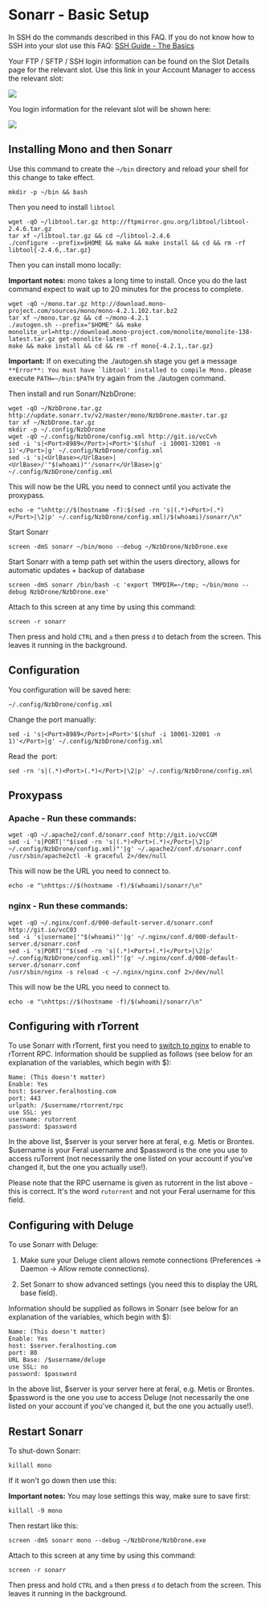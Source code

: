 Sonarr - Basic Setup
====================

In SSH do the commands described in this FAQ. If you do not know how to SSH into your slot use this FAQ: [SSH Guide - The Basics](https://www.feralhosting.com/faq/view?question=12)  
  
Your FTP / SFTP / SSH login information can be found on the Slot Details page for the relevant slot. Use this link in your Account Manager to access the relevant slot:  
  
![](https://raw.github.com/feralhosting/feralfilehosting/master/Feral%20Wiki/0%20Generic/slot_detail_link.png)  
  
You login information for the relevant slot will be shown here:  
  
![](https://raw.github.com/feralhosting/feralfilehosting/master/Feral%20Wiki/0%20Generic/slot_detail_ssh.png)  
  

Installing Mono and then Sonarr
-------------------------------

  
Use this command to create the `~/bin` directory and reload your shell for this change to take effect.  
  

    mkdir -p ~/bin && bash

  
Then you need to install `libtool`  
  

    wget -qO ~/libtool.tar.gz http://ftpmirror.gnu.org/libtool/libtool-2.4.6.tar.gz
    tar xf ~/libtool.tar.gz && cd ~/libtool-2.4.6
    ./configure --prefix=$HOME && make && make install && cd && rm -rf libtool{-2.4.6,.tar.gz}

  
Then you can install mono locally:  
  
**Important notes:** mono takes a long time to install. Once you do the last command expect to wait up to 20 minutes for the process to complete.  
  

    wget -qO ~/mono.tar.gz http://download.mono-project.com/sources/mono/mono-4.2.1.102.tar.bz2
    tar xf ~/mono.tar.gz && cd ~/mono-4.2.1
    ./autogen.sh --prefix="$HOME" && make monolite_url=http://download.mono-project.com/monolite/monolite-138-latest.tar.gz get-monolite-latest
    make && make install && cd && rm -rf mono{-4.2.1,.tar.gz}

  
**Important:** If on executing the ./autogen.sh stage you get a message `` **Error**: You must have `libtool' installed to compile Mono. `` please execute `PATH=~/bin:$PATH` try again from the ./autogen command.  
  
Then install and run Sonarr/NzbDrone:  
  

    wget -qO ~/NzbDrone.tar.gz http://update.sonarr.tv/v2/master/mono/NzbDrone.master.tar.gz
    tar xf ~/NzbDrone.tar.gz
    mkdir -p ~/.config/NzbDrone
    wget -qO ~/.config/NzbDrone/config.xml http://git.io/vcCvh
    sed -i 's|<Port>8989</Port>|<Port>'$(shuf -i 10001-32001 -n 1)'</Port>|g' ~/.config/NzbDrone/config.xml
    sed -i 's|<UrlBase></UrlBase>|<UrlBase>/'"$(whoami)"'/sonarr</UrlBase>|g' ~/.config/NzbDrone/config.xml

  
This will now be the URL you need to connect until you activate the proxypass.  
  

    echo -e "\nhttp://$(hostname -f):$(sed -rn 's|(.*)<Port>(.*)</Port>|\2|p' ~/.config/NzbDrone/config.xml)/$(whoami)/sonarr/\n"

  
Start Sonarr  
  

    screen -dmS sonarr ~/bin/mono --debug ~/NzbDrone/NzbDrone.exe

  
Start Sonarr with a temp path set within the users directory, allows for automatic updates + backup of database  
  

    screen -dmS sonarr /bin/bash -c 'export TMPDIR=~/tmp; ~/bin/mono --debug NzbDrone/NzbDrone.exe'

  
Attach to this screen at any time by using this command:  
  

    screen -r sonarr

  
Then press and hold `CTRL` and `a` then press `d` to detach from the screen. This leaves it running in the background.  
  

Configuration
-------------

  
You configuration will be saved here:  
  

    ~/.config/NzbDrone/config.xml

  
Change the port manually:  
  

    sed -i 's|<Port>8989</Port>|<Port>'$(shuf -i 10001-32001 -n 1)'</Port>|g' ~/.config/NzbDrone/config.xml

  
Read the  port:  
  

    sed -rn 's|(.*)<Port>(.*)</Port>|\2|p' ~/.config/NzbDrone/config.xml

  

Proxypass
---------

  

### Apache - Run these commands:

  

    wget -qO ~/.apache2/conf.d/sonarr.conf http://git.io/vcCGM
    sed -i 's|PORT|'"$(sed -rn 's|(.*)<Port>(.*)</Port>|\2|p' ~/.config/NzbDrone/config.xml)"'|g' ~/.apache2/conf.d/sonarr.conf
    /usr/sbin/apache2ctl -k graceful 2>/dev/null

  
This will now be the URL you need to connect to.  
  

    echo -e "\nhttps://$(hostname -f)/$(whoami)/sonarr/\n"

  

### nginx - Run these commands:

  

    wget -qO ~/.nginx/conf.d/000-default-server.d/sonarr.conf http://git.io/vcC03
    sed -i 's|username|'"$(whoami)"'|g' ~/.nginx/conf.d/000-default-server.d/sonarr.conf
    sed -i 's|PORT|'"$(sed -rn 's|(.*)<Port>(.*)</Port>|\2|p' ~/.config/NzbDrone/config.xml)"'|g' ~/.nginx/conf.d/000-default-server.d/sonarr.conf
    /usr/sbin/nginx -s reload -c ~/.nginx/nginx.conf 2>/dev/null

  
This will now be the URL you need to connect to.  
  

    echo -e "\nhttps://$(hostname -f)/$(whoami)/sonarr/\n"

  

Configuring with rTorrent
-------------------------

  
To use Sonarr with rTorrent, first you need to [switch to nginx](https://www.feralhosting.com/faq/view?question=231) to enable to rTorrent RPC. Information should be supplied as follows (see below for an explanation of the variables, which begin with $):  
  

    Name: (This doesn't matter)
    Enable: Yes
    host: $server.feralhosting.com
    port: 443
    urlpath: /$username/rtorrent/rpc
    use SSL: yes
    username: rutorrent
    password: $password

  
In the above list, $server is your server here at feral, e.g. Metis or Brontes. $username is your Feral username and $password is the one you use to access ruTorrent (not necessarily the one listed on your account if you've changed it, but the one you actually use!).  
  
Please note that the RPC username is given as rutorrent in the list above - this is correct. It's the word `rutorrent` and not your Feral username for this field.  

Configuring with Deluge
-----------------------

  
To use Sonarr with Deluge:  
  
1) Make sure your Deluge client allows remote connections (Preferences -&gt; Daemon -&gt; Allow remote connections).  
  
2) Set Sonarr to show advanced settings (you need this to display the URL base field).  
  
Information should be supplied as follows in Sonarr (see below for an explanation of the variables, which begin with $):  
  

    Name: (This doesn't matter)
    Enable: Yes
    host: $server.feralhosting.com
    port: 80
    URL Base: /$username/deluge
    use SSL: no
    password: $password

  
In the above list, $server is your server here at feral, e.g. Metis or Brontes. $password is the one you use to access Deluge (not necessarily the one listed on your account if you've changed it, but the one you actually use!).  

Restart Sonarr
--------------

  
To shut-down Sonarr:  
  

    killall mono

  
If it won't go down then use this:  
  
**Important notes:** You may lose settings this way, make sure to save first:  
  

    killall -9 mono

  
Then restart like this:  
  

    screen -dmS sonarr mono --debug ~/NzbDrone/NzbDrone.exe

  
Attach to this screen at any time by using this command:  
  

    screen -r sonarr

  
Then press and hold `CTRL` and `a` then press `d` to detach from the screen. This leaves it running in the background.  
  

